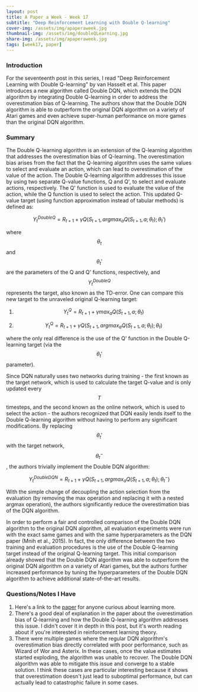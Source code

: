 ```yaml
---
layout: post
title: A Paper a Week - Week 17
subtitle: "Deep Reinforcement Learning with Double Q-learning"
cover-img: /assets/img/apaperaweek.jpg
thumbnail-img: /assets/img/doubleQLearning.jpg
share-img: /assets/img/apaperaweek.jpg
tags: [week17, paper]
---
```


### Introduction
For the seventeenth post in this series, I read "Deep Reinforcement Learning with Double Q-learning" by van Hasselt et al. This paper introduces a new algorithm called Double DQN, which extends the DQN algorithm by integrating Double Q-learning in order to address the overestimation bias of Q-learning. The authors show that the Double DQN algorithm is able to outperform the original DQN algorithm on a variety of Atari games and even achieve super-human performance on more games than the original DQN algorithm.

### Summary
The Double Q-learning algorithm is an extension of the Q-learning algorithm that addresses the overestimation bias of Q-learning. The overestimation bias arises from the fact that the Q-learning algorithm uses the same values to select and evaluate an action, which can lead to overestimation of the value of the action. The Double Q-learning algorithm addresses this issue by using two separate Q-value functions, Q and Q', to select and evaluate actions, respectively. The Q' function is used to evaluate the value of the action, while the Q function is used to select the action. This updated Q-value target (using function approximation instead of tabular methods) is defined as:

$$Y_{t}^{DoubleQ} = R_{t+1} + \gamma Q(S_{t+1},argmax_{a}Q(S_{t+1},a;\theta_{t});\theta_{t}')$$

where $$\theta_{t}$$ and $$\theta_{t}'$$ are the parameters of the Q and Q' functions, respectively, and $$Y_{t}^{DoubleQ}$$ represents the target, also known as the TD-error. One can compare this new target to the unraveled original Q-learning target:

1. $$Y_{t}^{Q} = R_{t+1} + \gamma max_{a}Q(S_{t+1},a;\theta_{t})$$

2. $$Y_{t}^{Q} = R_{t+1} + \gamma Q(S_{t+1},argmax_{a}Q(S_{t+1},a;\theta_{t});\theta_{t})$$

where the only real difference is the use of the Q' function in the Double Q-learning target (via the $$\theta_{t}'$$ parameter).

Since DQN naturally uses two networks during training - the first known as the target network, which is used to calculate the target Q-value and is only updated every $$T$$ timesteps, and the second known as the online network, which is used to select the action - the authors recognized that DQN easily lends itself to the Double Q-learning algorithm without having to perform any significant modifications. By replacing $$\theta_{t}'$$ with the target network, $$\theta_{t}^{-}$$, the authors trivially implement the Double DQN algorithm:

$$Y_{t}^{DoubleDQN} = R_{t+1} + \gamma Q(S_{t+1},argmax_{a}Q(S_{t+1},a;\theta_{t});\theta_{t}^{-})$$

With the simple change of decoupling the action selection from the evaluation (by removing the max operation and replacing it with a nested argmax operation), the authors significantly reduce the overestimation bias of the DQN algorithm.

In order to perform a fair and controlled comparison of the Double DQN algorithm to the original DQN algorithm, all evaluation experiments were run with the exact same games and with the same hyperparameters as the DQN paper (Mnih et al., 2015). In fact, the only difference between the two training and evaluation procedures is the use of the Double Q-learning target instead of the original Q-learning target. This initial comparison already showed that the Double DQN algorithm was able to outperform the original DQN algorithm on a variety of Atari games, but the authors further increased performance by tuning the hyperparameters of the Double DQN algorithm to achieve additional state-of-the-art results.


### Questions/Notes I Have
1. Here's a link to the [paper](https://arxiv.org/abs/1509.06461) for anyone curious about learning more.
2. There's a good deal of explanation in the paper about the overestimation bias of Q-learning and how the Double Q-learning algorithm addresses this issue. I didn't cover it in depth in this post, but it's worth reading about if you're interested in reinforcement learning theory.
3. There were multiple games where the regular DQN algorithm's overestimation bias directly correlated with poor performance, such as Wizard of Wor and Asterix. In these cases, once the value estimates started exploding, the algorithm was unable to recover. The Double DQN algorithm was able to mitigate this issue and converge to a stable solution. I think these cases are particular interesting because it shows that overestimation doesn't just lead to suboptimal performance, but can actually lead to catastrophic failure in some cases.